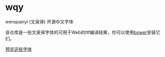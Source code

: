 wqy
===

wenquanyi (文泉驿) 开源中文字体

该仓库是一些文泉驿字体的可用于Web的ttf编译结果，你可以使用[bower](http://twitter.github.com/bower/)安装它们。

[预览这些字体](http://micy.in/wqy/)
